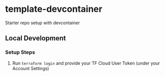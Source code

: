 # template-devcontainer
Starter repo setup with devcontainer

## Local Development

### Setup Steps

1. Run `terraform login` and provide your TF Cloud User Token (under your Account Settings)